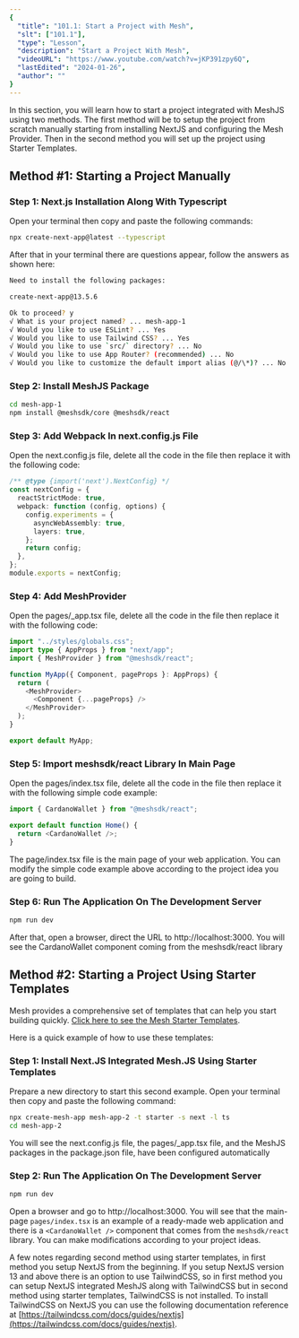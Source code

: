 ```yaml
---
{
  "title": "101.1: Start a Project with Mesh",
  "slt": ["101.1"],
  "type": "Lesson",
  "description": "Start a Project With Mesh",
  "videoURL": "https://www.youtube.com/watch?v=jKP391zpy6Q",
  "lastEdited": "2024-01-26",
  "author": ""
}
---
```


In this section, you will learn how to start a project integrated with MeshJS using two methods. The first method will be to setup the project from scratch manually starting from installing NextJS and configuring the Mesh Provider. Then in the second method you will set up the project using Starter Templates.

## Method #1: Starting a Project Manually

### Step 1: Next.js Installation Along With Typescript

Open your terminal then copy and paste the following commands:

```bash
npx create-next-app@latest --typescript
```

After that in your terminal there are questions appear, follow the answers as shown here:

```bash
Need to install the following packages:

create-next-app@13.5.6

Ok to proceed? y
√ What is your project named? ... mesh-app-1
√ Would you like to use ESLint? ... Yes
√ Would you like to use Tailwind CSS? ... Yes
√ Would you like to use `src/` directory? ... No
√ Would you like to use App Router? (recommended) ... No
√ Would you like to customize the default import alias (@/\*)? ... No
```

### Step 2: Install MeshJS Package

```bash
cd mesh-app-1
npm install @meshsdk/core @meshsdk/react
```

### Step 3: Add Webpack In next.config.js File

Open the next.config.js file, delete all the code in the file then replace it with the following code:

```typescript
/** @type {import('next').NextConfig} */
const nextConfig = {
  reactStrictMode: true,
  webpack: function (config, options) {
    config.experiments = {
      asyncWebAssembly: true,
      layers: true,
    };
    return config;
  },
};
module.exports = nextConfig;
```

### Step 4: Add MeshProvider

Open the pages/_app.tsx file, delete all the code in the file then replace it with the following code:

```typescript
import "../styles/globals.css";
import type { AppProps } from "next/app";
import { MeshProvider } from "@meshsdk/react";

function MyApp({ Component, pageProps }: AppProps) {
  return (
    <MeshProvider>
      <Component {...pageProps} />
    </MeshProvider>
  );
}

export default MyApp;
```

### Step 5: Import meshsdk/react Library In Main Page

Open the pages/index.tsx file, delete all the code in the file then replace it with the following simple code example:

```typescript
import { CardanoWallet } from "@meshsdk/react";

export default function Home() {
  return <CardanoWallet />;
}
```

The page/index.tsx file is the main page of your web application. You can modify the simple code example above according to the project idea you are going to build.

### Step 6: Run The Application On The Development Server

```bash
npm run dev
```

After that, open a browser, direct the URL to http://localhost:3000. You will see the CardanoWallet component coming from the meshsdk/react library

## Method #2: Starting a Project Using Starter Templates

Mesh provides a comprehensive set of templates that can help you start building quickly. [Click here to see the Mesh Starter Templates](https://meshjs.dev/starter-templates).

Here is a quick example of how to use these templates:

### Step 1: Install Next.JS Integrated Mesh.JS Using Starter Templates
Prepare a new directory to start this second example. Open your terminal then copy and paste the following command:

```bash
npx create-mesh-app mesh-app-2 -t starter -s next -l ts
cd mesh-app-2
```

You will see the next.config.js file, the pages/\_app.tsx file, and the MeshJS packages in the package.json file, have been configured automatically

### Step 2: Run The Application On The Development Server

```bash
npm run dev
```

Open a browser and go to http://localhost:3000. You will see that the main-page `pages/index.tsx` is an example of a ready-made web application and there is a `<CardanoWallet />` component that comes from the `meshsdk/react` library. You can make modifications according to your project ideas.

A few notes regarding second method using starter templates, in first method you setup NextJS from the beginning. If you setup NextJS version 13 and above there is an option to use TailwindCSS, so in first method you can setup NextJS integrated MeshJS along with TailwindCSS but in second method using starter templates, TailwindCSS is not installed. To install TailwindCSS on NextJS you can use the following documentation reference at [https://tailwindcss.com/docs/guides/nextjs](https://tailwindcss.com/docs/guides/nextjs).